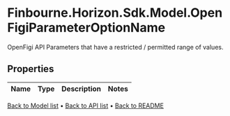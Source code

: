 # Finbourne.Horizon.Sdk.Model.OpenFigiParameterOptionName
OpenFigi API Parameters that have a restricted / permitted range of values.

## Properties

Name | Type | Description | Notes
------------ | ------------- | ------------- | -------------
[Back to Model list](../README.md#documentation-for-models) &#8226; [Back to API list](../README.md#documentation-for-api-endpoints) &#8226; [Back to README](../README.md)
